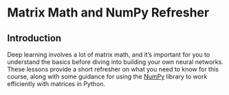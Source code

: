 # Matrix Math and NumPy Refresher

## Introduction 

Deep learning involves a lot of matrix math, and it’s important for you to understand the basics before diving into building your own neural networks. These lessons provide a short refresher on what you need to know for this course, along with some guidance for using the [NumPy](http://www.numpy.org/) library to work efficiently with matrices in Python.
